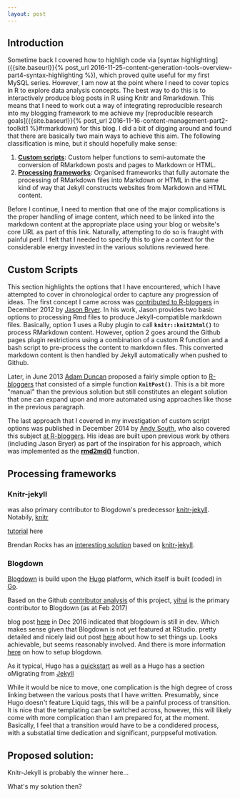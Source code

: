 ```yaml
---
layout: post
---
```

## Introduction

Sometime back I covered how to highligh code via [syntax highlighting]({{site.baseurl}}{% post_url 2016-11-25-content-generation-tools-overview-part4-syntax-highlighting %}), which proved quite useful for my first MySQL series. However, I am now at the point where I need to cover topics in R to explore data analysis concepts. The best way to do this is to interactively produce blog posts in R using Knitr and Rmarkdown. This means that I need to work out a way of integrating reproducible research into my blogging framework to me achieve my [reproducible research goals]({{site.baseurl}}{% post_url 2016-11-16-content-management-part2-toolkit1 %}#rmarkdown) for this blog. I did a bit of digging around and found that there are basically two main ways to achieve this aim. The following classification is mine, but it should hopefully make sense:

1. **[Custom scripts](#custom-scripts)**: Custom helper functions to semi-automate the conversion of RMarkdown posts and pages to Markdown or HTML.
2. **[Processing frameworks](#processing-frameworks)**: Organised frameworks that fully automate the processing of RMarkdown files into Markdown or HTML in the same kind of way that Jekyll constructs websites from Markdown and HTML content.

Before I continue, I need to mention that one of the major complications is the proper handling of image content, which need to be linked into the markdown content at the appropriate place using your blog or website's core URL as part of this link. Naturally, attempting to do so is fraught with painful peril. I felt that I needed to specify this to give a context for the considerable energy invested in the various solutions reviewed here.

## Custom Scripts

This section highlights the options that I have encountered, which I have attempted to cover in chronological order to capture any progression of ideas. The first concept I came across was [contributed to R-bloggers](https://www.r-bloggers.com/using-r-markdown-jekyll-github-for-a-website/) in December 2012 by [Jason Bryer](http://jason.bryer.org/posts/2012-12-10/Markdown_Jekyll_R_for_Blogging.html). In his work, Jason provides two basic options to processing Rmd files to produce Jekyll-compatible markdown files. Basically, option 1 uses a Ruby plugin to call **`knitr::knit2html()`** to process RMarkdown content. However, option 2 goes around the Github pages plugin restrictions using a combination of a custom R function and a bash script to pre-process the content to markdown files. This converted markdown content is then handled by Jekyll automatically when pushed to Github.

Later, in June 2013 [Adam Duncan](http://gtog.github.io/workflow/2013/06/12/rmarkdown-to-rbloggers/) proposed a fairly simple option to [R-bloggers](https://www.r-bloggers.com/creating-jekyll-blog-posts-from-r/) that consisted of a simple function **`KnitPost()`**. This is a bit more "manual" than the previous solution but still constitutes an elegant solution that one can expand upon and more automated using approaches like those in the previous paragraph.

The last approach that I covered in my investigation of custom script options was published in December 2014 by [Andy South](http://andysouth.github.io/blog-setup/), who also covered this subject [at R-bloggers](https://www.r-bloggers.com/blog-with-rstudio-r-rmarkdown-jekyll-and-github/). His ideas are built upon previous work by others (including Jason Bryer) as part of the inspiration for his approach, which was implemented as the [**rmd2md()**](https://github.com/AndySouth/andysouth.github.io/blob/master/rmd2md.r) function.

## Processing frameworks



### Knitr-jekyll

was also primary contributor to Blogdown's predecessor [knitr-jekyll](https://github.com/yihui/knitr-jekyll/graphs/contributors).
Notabily, [knitr](https://github.com/yihui/knitr)

[tutorial](https://jekyll.yihui.name/2014/09/jekyll-with-knitr.html) here

Brendan Rocks has an [interesting solution](https://brendanrocks.com/blogging-with-rmarkdown-knitr-jekyll/) based on [knitr-jekyll](https://github.com/yihui/knitr-jekyll/graphs/contributors).

### Blogdown

[Blogdown](https://github.com/rstudio/blogdown) is build upon the [Hugo](https://gohugo.io/) platform, which itself is built (coded) in [Go](https://golang.org/).

Based on the Github [contributor analysis](https://github.com/rstudio/blogdown/graphs/contributors) of this project, [yihui](https://github.com/yihui) is the primary contributor to Blogdown (as at Feb 2017) 

blog post [here](http://kevinfw.com/post/blogging-with-r-markdown/) in Dec 2016 indicated that blogdown is still in dev. Which makes sense given that Blogdown is not yet featured at RStudio. pretty detailed and nicely laid out post [here](https://proquestionasker.github.io/blog/Making_Site/) about how to set things up. Looks achievable, but seems reasonably involved. And there is more information [here](http://applyr.blogspot.com.au/2017/01/blogging-about-r-from-r-studio.html) on how to setup blogdown.


As it typical, Hugo has a [quickstart](http://gohugo.io/overview/quickstart) as well as a Hugo has a section oMigrating from [Jekyll](https://gohugo.io/tutorials/migrate-from-jekyll/)

While it would be nice to move, one complication is the high degree of cross linking between the various posts that I have written. Presumably, since Hugo doesn't feature Liquid tags, this will be a painful process of transition. It is nice that the templating can be switched across, however, this will likely come with more complication than I am prepared for, at the moment. Basically, I feel that a transition would have to be a condidered process, with a substatial time dedication and significant, purppseful motivation.

## Proposed solution:


Knitr-Jekyll is probably the winner here...

What's my solution then?

